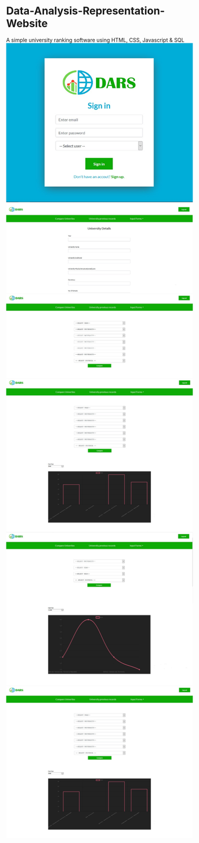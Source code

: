 # Data-Analysis-Representation-Website
A simple university ranking software using HTML, CSS, Javascript &amp; SQL
![](/images/login.jpg)
![](/images/input.jpg)
![](/images/compare.jpg)
![](/images/outputbar.jpg)
![](/images/outputline.jpg)
![](/images/outputbar.jpg)
